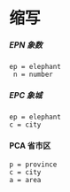 # 缩写

##### EPN 象数
    ep = elephant
     n = number
     
##### EPC 象城
    ep = elephant 
    c = city

#### PCA 省市区
    p = province
    c = city
    a = area

